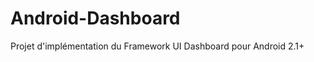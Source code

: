 Android-Dashboard
=================

Projet d&#39;implémentation du Framework UI Dashboard pour Android 2.1+